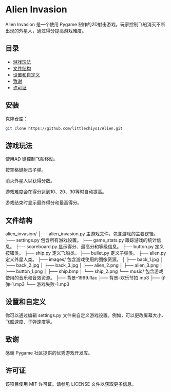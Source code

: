 # Alien Invasion

Alien Invasion 是一个使用 Pygame 制作的2D射击游戏。玩家控制飞船消灭不断出现的外星人，通过得分提高游戏难度。

## 目录

- [游戏玩法](#游戏玩法)
- [文件结构](#文件结构)
- [设置和自定义](#设置和自定义)
- [致谢](#致谢)
- [许可证](#许可证)

## 安装

克隆仓库：

   ```sh
   git clone https://github.com/littlechiyo1/Alien.git
   ```

## 游戏玩法
使用AD 键控制飞船移动。

按空格键射击子弹。

消灭外星人以获得分数。

游戏难度会在得分达到10、20、30等时自动提高。

游戏结束时显示最终得分和最高得分。


## 文件结构
alien_invasion/
├── alien_invasion.py        主游戏文件，包含游戏的主要逻辑。
├── settings.py              包含所有游戏设置。
├── game_stats.py            跟踪游戏的统计信息。
├── scoreboard.py            显示得分、最高分和等级信息。
├── button.py                定义按钮类。
├── ship.py                  定义飞船类。
├── bullet.py                定义子弹类。
├── alien.py                 定义外星人类。
├── images/                  包含游戏使用的图像资源。
│   ├── back_1.jpg
│   ├── back_2.jpg
│   ├── back_3.jpg
│   ├── alien_2.png
│   ├── alien_3.png
│   ├── button_1.png
│   ├── ship.bmp
│   └── ship_2.png
└── music/                  包含游戏使用的音乐和音效资源。
    ├── 背景-1999.flac
    ├── 背景-欢乐节拍.mp3
    ├── 子弹-1.mp3
    └── 游戏失败-1.mp3
    

## 设置和自定义
你可以通过编辑 settings.py 文件来自定义游戏设置。例如，可以更改屏幕大小、飞船速度、子弹速度等。

## 致谢
感谢 Pygame 社区提供的优秀游戏开发库。

## 许可证
该项目使用 MIT 许可证。请参见 LICENSE 文件以获取更多信息。
